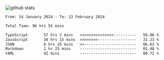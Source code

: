 
![github stats](https://github-readme-stats.vercel.app/api?username=realmahd1&show_icons=true&theme=codeSTACKr&hide_rank=true&count_private=true)

<!--START_SECTION:waka-->

```txt
From: 14 January 2024 - To: 13 February 2024

Total Time: 96 hrs 55 mins

TypeScript       57 hrs 2 mins   >>>>>>>>>>>>>>>----------   58.86 %
JavaScript       30 hrs 15 mins  >>>>>>>>-----------------   31.23 %
JSON             6 hrs 25 mins   >>-----------------------   06.63 %
Markdown         1 hr 25 mins    -------------------------   01.48 %
YAML             42 mins         -------------------------   00.72 %
```

<!--END_SECTION:waka-->
